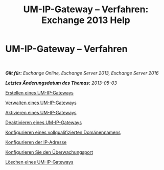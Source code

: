 ﻿---
title: 'UM-IP-Gateway – Verfahren: Exchange 2013 Help'
TOCTitle: UM-IP-Gateway – Verfahren
ms:assetid: 298e51f5-9e42-4395-b9ea-6f16c28a8422
ms:mtpsurl: https://technet.microsoft.com/de-de/library/JJ822153(v=EXCHG.150)
ms:contentKeyID: 50554768
ms.date: 04/24/2018
mtps_version: v=EXCHG.150
ms.translationtype: HT
---

# UM-IP-Gateway – Verfahren

 

_**Gilt für:** Exchange Online, Exchange Server 2013, Exchange Server 2016_

_**Letztes Änderungsdatum des Themas:** 2013-05-03_

[Erstellen eines UM-IP-Gateways](create-a-um-ip-gateway-exchange-2013-help.md)

[Verwalten eines UM-IP-Gateways](manage-a-um-ip-gateway-exchange-2013-help.md)

[Aktivieren eines UM-IP-Gateways](enable-a-um-ip-gateway-exchange-2013-help.md)

[Deaktivieren eines UM-IP-Gateways](disable-a-um-ip-gateway-exchange-2013-help.md)

[Konfigurieren eines vollqualifizierten Domänennamens](configure-a-fully-qualified-domain-name-exchange-2013-help.md)

[Konfigurieren der IP-Adresse](configure-the-ip-address-exchange-2013-help.md)

[Konfigurieren Sie den Überwachungsport](configure-the-listening-port-exchange-2013-help.md)

[Löschen eines UM-IP-Gateways](delete-a-um-ip-gateway-exchange-2013-help.md)

